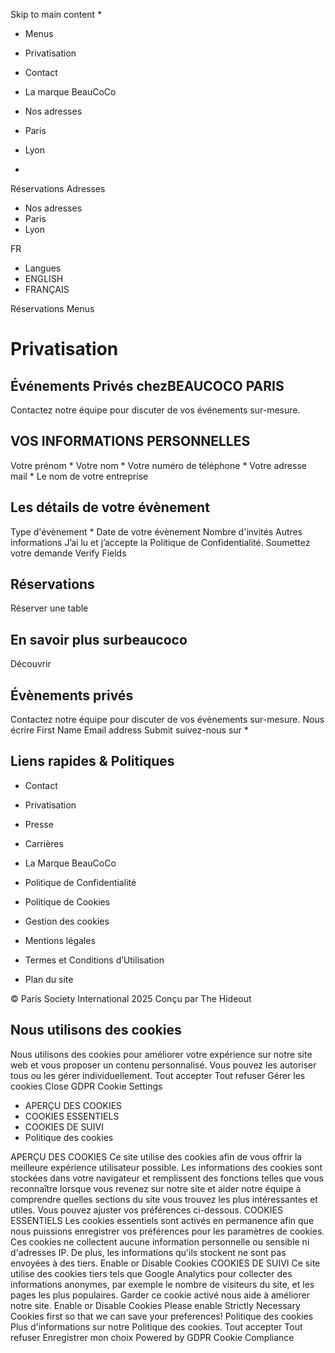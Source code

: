 Skip to main content
  * 

  * Menus
  * Privatisation
  * Contact
  * La marque BeauCoCo


  * Nos adresses
  * Paris
  * Lyon


  * 

Réservations
Adresses
  * Nos adresses
  * Paris
  * Lyon


FR
  * Langues
  * ENGLISH
  * FRANÇAIS


Réservations Menus
# Privatisation
## Événements Privés chezBEAUCOCO PARIS
Contactez notre équipe pour discuter de vos événements sur-mesure.
## VOS INFORMATIONS PERSONNELLES
Votre prénom *
Votre nom *
Votre numéro de téléphone *
Votre adresse mail *
Le nom de votre entreprise
## Les détails de votre évènement
Type d'évènement *
Date de votre évènement
Nombre d'invités
Autres informations
J’ai lu et j’accepte la Politique de Confidentialité.
Soumettez votre demande
Verify Fields
## Réservations
Réserver une table
## En savoir plus surbeaucoco
Découvrir
## Évènements privés
Contactez notre équipe pour discuter de vos évènements sur-mesure.
Nous écrire
First Name
Email address
Submit
suivez-nous sur
  * 

## Liens rapides & Politiques
  * Contact
  * Privatisation
  * Presse
  * Carrières
  * La Marque BeauCoCo


  * Politique de Confidentialité
  * Politique de Cookies
  * Gestion des cookies
  * Mentions légales
  * Termes et Conditions d’Utilisation
  * Plan du site


© Paris Society International 2025 Conçu par The Hideout
## Nous utilisons des cookies
Nous utilisons des cookies pour améliorer votre expérience sur notre site web et vous proposer un contenu personnalisé. Vous pouvez les autoriser tous ou les gérer individuellement.
Tout accepter Tout refuser Gérer les cookies
Close GDPR Cookie Settings
  * APERÇU DES COOKIES
  * COOKIES ESSENTIELS
  * COOKIES DE SUIVI
  * Politique des cookies


APERÇU DES COOKIES
Ce site utilise des cookies afin de vous offrir la meilleure expérience utilisateur possible. Les informations des cookies sont stockées dans votre navigateur et remplissent des fonctions telles que vous reconnaître lorsque vous revenez sur notre site et aider notre équipe à comprendre quelles sections du site vous trouvez les plus intéressantes et utiles. Vous pouvez ajuster vos préférences ci-dessous.
COOKIES ESSENTIELS
Les cookies essentiels sont activés en permanence afin que nous puissions enregistrer vos préférences pour les paramètres de cookies. Ces cookies ne collectent aucune information personnelle ou sensible ni d'adresses IP. De plus, les informations qu'ils stockent ne sont pas envoyées à des tiers.
Enable or Disable Cookies
COOKIES DE SUIVI
Ce site utilise des cookies tiers tels que Google Analytics pour collecter des informations anonymes, par exemple le nombre de visiteurs du site, et les pages les plus populaires. Garder ce cookie activé nous aide à améliorer notre site.
Enable or Disable Cookies
Please enable Strictly Necessary Cookies first so that we can save your preferences!
Politique des cookies
Plus d'informations sur notre Politique des cookies.
Tout accepter Tout refuser Enregistrer mon choix
Powered by GDPR Cookie Compliance

